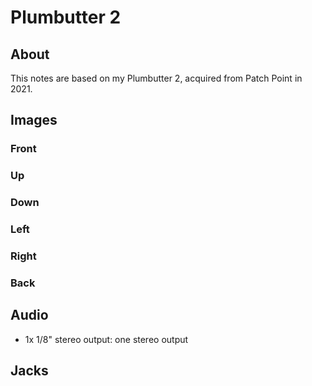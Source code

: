 # Plumbutter 2

## About

This notes are based on my Plumbutter 2, acquired from Patch Point in 2021.

## Images

### Front

<!-- ![Deerhorn Organ - front](./images/deerhorn-organ-front.jpg "Deerhorn Organ - front") -->

<!-- ![Deerhorn Organ - front with notes](./images/deerhorn-organ-front-notes.jpg "Deerhorn Organ - front with notes") -->

### Up

<!-- ![Deerhorn Organ - up](./images/deerhorn-organ-up.jpg "Deerhorn Organ - up") -->

<!-- ![Deerhorn Organ - up with notes](./images/deerhorn-organ-up-notes.jpg "Deerhorn Organ - up with notes") -->

### Down

<!-- ![Deerhorn Organ - down](./images/deerhorn-organ-down.jpg "Deerhorn Organ - down") -->

<!-- ![Deerhorn Organ - down with notes](./images/deerhorn-organ-down-notes.jpg "Deerhorn Organ - down with notes") -->

### Left

<!-- ![Deerhorn Organ - left](./images/deerhorn-organ-left.jpg "Deerhorn Organ - left") -->

<!-- ![Deerhorn Organ - left with notes](./images/deerhorn-organ-left-notes.jpg "Deerhorn Organ - left with notes") -->

### Right

<!-- ![Deerhorn Organ - right](./images/deerhorn-organ-right.jpg "Deerhorn Organ - right") -->

<!-- ![Deerhorn Organ - right with notes](./images/deerhorn-organ-right-notes.jpg "Deerhorn Organ - right with notes") -->

### Back

<!-- ![Deerhorn Organ - back](./images/deerhorn-organ-back.jpg "Deerhorn Organ - back") -->

## Audio

* 1x 1/8" stereo output: one stereo output

## Jacks

<!-- 24 jacks, in a matrix of 4 columns and 7 rows -->

<!-- Each column corresponds to one of the voices -->
